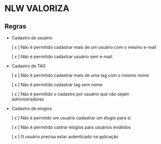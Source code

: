 # NLW VALORIZA 

## Regras

- Cadastro de usuário

  [ x ] Não é permitido cadastrar mais de um usuário com o mesmo e-mail

  [ x ] Não é permitido cadastrar usuário sem e-mail.

- Cadastro de TAG

  [ x ] Não é permitido cadastrar mais de uma tag com o mesmo nome

  [ x ] Não é permitido cadastrar tag sem nome
  
  [ x ] Não é permitido o cadastro por usuário que não sejam administradores

- Cadastro de elogios

  [ x ] Não é permitdo um usuário cadastrar um elogio para si

  [ x ] Não é permitido castrar elogios para usuários inválidos

  [ x ] O usuário precisa estar autenticado na aplicação